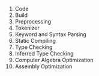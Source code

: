 1) Code
2) Build
3) Preprocessing
4) Tokenizer
5) Keyword and Syntax Parsing
6) Static Compiling
  1) Type Checking
  2) Inferred Type Checking
  3) Computer Algebra Optimization
  4) Assembly Optimization
